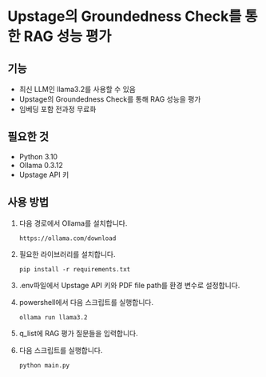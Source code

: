 # Upstage의 Groundedness Check를 통한 RAG 성능 평가

## 기능
- 최신 LLM인 llama3.2를 사용할 수 있음
- Upstage의 Groundedness Check를 통해 RAG 성능을 평가
- 임베딩 포함 전과정 무료화

## 필요한 것
- Python 3.10
- Ollama 0.3.12
- Upstage API 키

## 사용 방법
1. 다음 경로에서 Ollama를 설치합니다.
   ```
   https://ollama.com/download
   ```
2. 필요한 라이브러리를 설치합니다.
   ```
   pip install -r requirements.txt
   ```
3. .env파일에서 Upstage API 키와 PDF file path를 환경 변수로 설정합니다.
   
4. powershell에서 다음 스크립트를 실행합니다.
   ```
   ollama run llama3.2
   ```
5. q_list에 RAG 평가 질문들을 입력합니다.
   
6. 다음 스크립트를 실행합니다.
   ```
   python main.py
   ```
